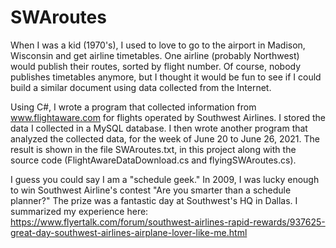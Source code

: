 # SWAroutes
When I was a kid (1970's), I used to love to go to the airport in Madison, Wisconsin and get airline timetables.  One airline (probably Northwest) would publish their routes, sorted by flight number.  Of course, nobody publishes timetables anymore, but I thought it would be fun to see if I could build a similar document using data collected from the Internet.

Using C#, I wrote a program that collected information from www.flightaware.com for flights operated by Southwest Airlines.  I stored the data I collected in a MySQL database. I then wrote another program that analyzed the collected data, for the week of June 20 to June 26, 2021.  The result is shown in the file SWAroutes.txt, in this project along with the source code (FlightAwareDataDownload.cs and flyingSWAroutes.cs).

I guess you could say I am a "schedule geek."  In 2009, I was lucky enough to win Southwest Airline's contest "Are you smarter than a schedule planner?"  The prize was a fantastic day at Southwest's HQ in Dallas.  I summarized my experience here:  https://www.flyertalk.com/forum/southwest-airlines-rapid-rewards/937625-great-day-southwest-airlines-airplane-lover-like-me.html
